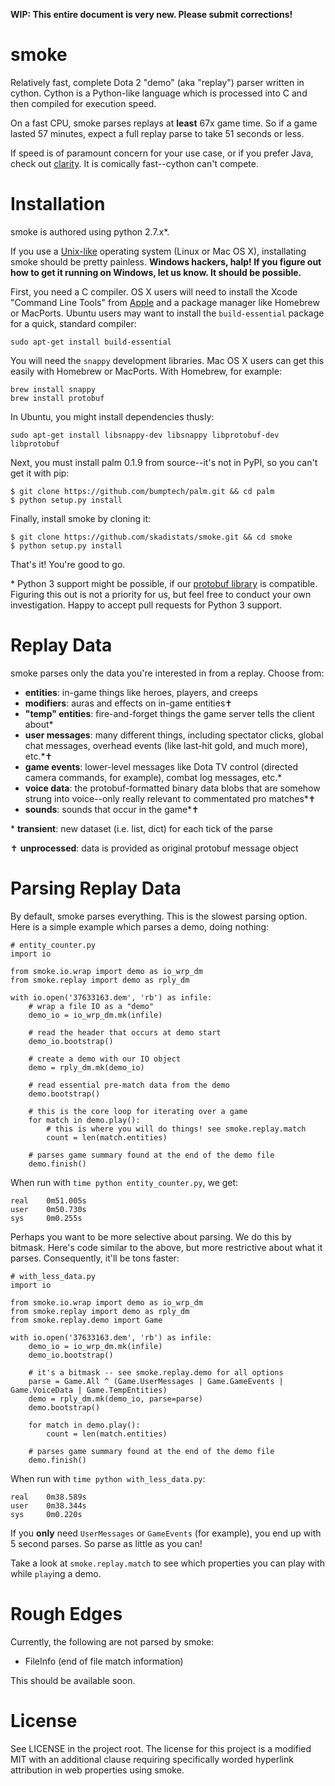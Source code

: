**WIP: This entire document is very new. Please submit corrections!**

# smoke

Relatively fast, complete Dota 2 "demo" (aka "replay") parser written in
cython. Cython is a Python-like language which is processed into C and then
compiled for execution speed.

On a fast CPU, smoke parses replays at **least** 67x game time. So if a game
lasted 57 minutes, expect a full replay parse to take 51 seconds or less.

If speed is of paramount concern for your use case, or if you prefer Java,
check out [clarity](https://github.com/skadistats/clarity). It is comically
fast--cython can't compete.


# Installation

smoke is authored using python 2.7.x*. 

If you use a [Unix-like](http://en.wikipedia.org/wiki/Unix-like) operating
system (Linux or Mac OS X), installating smoke should be pretty painless.
**Windows hackers, halp! If you figure out how to get it running on Windows,
let us know. It should be possible.**

First, you need a C compiler. OS X users will need to install the Xcode
"Command Line Tools" from
[Apple](https://developer.apple.com/downloads/index.action) and a package
manager like Homebrew or MacPorts. Ubuntu users may want to install the
`build-essential` package for a quick, standard compiler:

    sudo apt-get install build-essential

You will need the `snappy` development libraries. Mac OS X users can get this
easily with Homebrew or MacPorts. With Homebrew, for example:

    brew install snappy
    brew install protobuf

In Ubuntu, you might install dependencies thusly:

    sudo apt-get install libsnappy-dev libsnappy libprotobuf-dev libprotobuf

Next, you must install palm 0.1.9 from source--it's not in PyPI, so you can't
get it with pip:

    $ git clone https://github.com/bumptech/palm.git && cd palm
    $ python setup.py install

Finally, install smoke by cloning it:

    $ git clone https://github.com/skadistats/smoke.git && cd smoke
    $ python setup.py install

That's it! You're good to go.

\* Python 3 support might be possible, if our
[protobuf library](https://github.com/bumptech/palm) is compatible. Figuring
this out is not a priority for us, but feel free to conduct your own
investigation. Happy to accept pull requests for Python 3 support.


# Replay Data

smoke parses only the data you're interested in from a replay. Choose from:

* **entities**: in-game things like heroes, players, and creeps
* **modifiers**: auras and effects on in-game entities✝
* **"temp" entities**: fire-and-forget things the game server tells the
client about*
* **user messages**: many different things, including spectator clicks, global
chat messages, overhead events (like last-hit gold, and much more), etc.*✝
* **game events**: lower-level messages like Dota TV control (directed camera
commands, for example), combat log messages, etc.*
* **voice data**: the protobuf-formatted binary data blobs that are somehow
strung into voice--only really relevant to commentated pro matches*✝
* **sounds**: sounds that occur in the game*✝

\* **transient**: new dataset (i.e. list, dict) for each tick of the parse

✝ **unprocessed**: data is provided as original protobuf message object

# Parsing Replay Data

By default, smoke parses everything. This is the slowest parsing option. Here
is a simple example which parses a demo, doing nothing:

    # entity_counter.py
    import io

    from smoke.io.wrap import demo as io_wrp_dm
    from smoke.replay import demo as rply_dm

    with io.open('37633163.dem', 'rb') as infile:
        # wrap a file IO as a "demo"
        demo_io = io_wrp_dm.mk(infile)

        # read the header that occurs at demo start
        demo_io.bootstrap() 

        # create a demo with our IO object
        demo = rply_dm.mk(demo_io)

        # read essential pre-match data from the demo
        demo.bootstrap() 

        # this is the core loop for iterating over a game
        for match in demo.play():
            # this is where you will do things! see smoke.replay.match
            count = len(match.entities)

        # parses game summary found at the end of the demo file
        demo.finish()

When run with `time python entity_counter.py`, we get:

    real    0m51.005s
    user    0m50.730s
    sys     0m0.255s

Perhaps you want to be more selective about parsing. We do this by bitmask.
Here's code similar to the above, but more restrictive about what it parses.
Consequently, it'll be tons faster:

    # with_less_data.py
    import io

    from smoke.io.wrap import demo as io_wrp_dm
    from smoke.replay import demo as rply_dm
    from smoke.replay.demo import Game

    with io.open('37633163.dem', 'rb') as infile:
        demo_io = io_wrp_dm.mk(infile)
        demo_io.bootstrap() 

        # it's a bitmask -- see smoke.replay.demo for all options
        parse = Game.All ^ (Game.UserMessages | Game.GameEvents | Game.VoiceData | Game.TempEntities)
        demo = rply_dm.mk(demo_io, parse=parse)
        demo.bootstrap() 

        for match in demo.play():
            count = len(match.entities)

        # parses game summary found at the end of the demo file
        demo.finish()

When run with `time python with_less_data.py`:

    real    0m38.589s
    user    0m38.344s
    sys     0m0.220s

If you **only** need `UserMessages` or `GameEvents` (for example), you end up
with 5 second parses. So parse as little as you can!

Take a look at `smoke.replay.match` to see which properties you can play with
while `play`ing a demo.

# Rough Edges

Currently, the following are not parsed by smoke:

* FileInfo (end of file match information)

This should be available soon.


# License

See LICENSE in the project root. The license for this project is a modified
MIT with an additional clause requiring specifically worded hyperlink
attribution in web properties using smoke.
